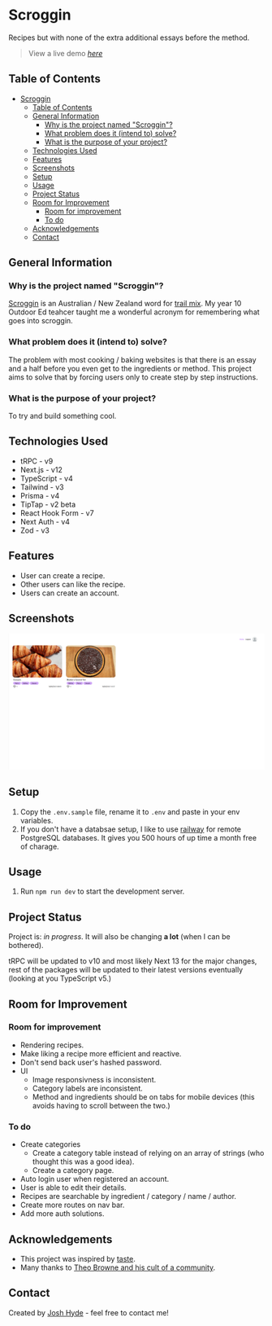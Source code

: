 # Scroggin

Recipes but with none of the extra additional essays before the method.

> View a live demo [_here_](https://scroggin.au)

## Table of Contents

- [Scroggin](#scroggin)
  - [Table of Contents](#table-of-contents)
  - [General Information](#general-information)
    - [Why is the project named "Scroggin"?](#why-is-the-project-named-scroggin)
    - [What problem does it (intend to) solve?](#what-problem-does-it-intend-to-solve)
    - [What is the purpose of your project?](#what-is-the-purpose-of-your-project)
  - [Technologies Used](#technologies-used)
  - [Features](#features)
  - [Screenshots](#screenshots)
  - [Setup](#setup)
  - [Usage](#usage)
  - [Project Status](#project-status)
  - [Room for Improvement](#room-for-improvement)
    - [Room for improvement](#room-for-improvement-1)
    - [To do](#to-do)
  - [Acknowledgements](#acknowledgements)
  - [Contact](#contact)

## General Information

### Why is the project named "Scroggin"?

[Scroggin](https://en.wiktionary.org/wiki/scroggin) is an Australian / New Zealand word for [trail mix](https://en.wiktionary.org/wiki/trail_mix). My year 10 Outdoor Ed teahcer taught me a wonderful acronym for remembering what goes into scroggin.

### What problem does it (intend to) solve?

The problem with most cooking / baking websites is that there is an essay and a half before you even get to the ingredients or method. This project aims to solve that by forcing users only to create step by step instructions.

### What is the purpose of your project?

To try and build something cool.

## Technologies Used

- tRPC - v9
- Next.js - v12
- TypeScript - v4
- Tailwind - v3
- Prisma - v4
- TipTap - v2 beta
- React Hook Form - v7
- Next Auth - v4
- Zod - v3

## Features

- User can create a recipe.
- Other users can like the recipe.
- Users can create an account.

## Screenshots

![Home Page](public/preview.png)

## Setup

1. Copy the `.env.sample` file, rename it to `.env` and paste in your env variables.
2. If you don't have a databsae setup, I like to use [railway](https://railway.app/) for remote PostgreSQL databases. It gives you 500 hours of up time a month free of charage.

## Usage

1. Run `npm run dev` to start the development server.

## Project Status

Project is: _in progress_. It will also be changing **a lot** (when I can be bothered).

tRPC will be updated to v10 and most likely Next 13 for the major changes, rest of the packages will be updated to their latest versions eventually (looking at you TypeScript v5.)

## Room for Improvement

### Room for improvement

- Rendering recipes.
- Make liking a recipe more efficient and reactive.
- Don't send back user's hashed password.
- UI
  - Image responsivness is inconsistent.
  - Category labels are inconsistent.
  - Method and ingredients should be on tabs for mobile devices (this avoids having to scroll between the two.)

### To do

- Create categories
  - Create a category table instead of relying on an array of strings (who thought this was a good idea).
  - Create a category page.
- Auto login user when registered an account.
- User is able to edit their details.
- Recipes are searchable by ingredient / category / name / author.
- Create more routes on nav bar.
- Add more auth solutions.

## Acknowledgements

- This project was inspired by [taste](https://www.taste.com.au).
- Many thanks to [Theo Browne and his cult of a community](https://t3.gg/links).

## Contact

Created by [Josh Hyde](https://joshhyde.me/) - feel free to contact me!
